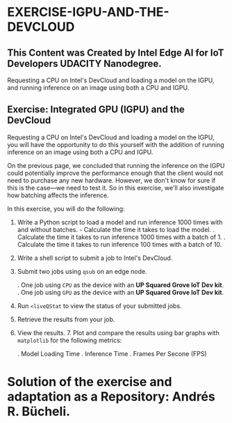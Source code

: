 # EXERCISE-IGPU-AND-THE-DEVCLOUD

## This Content was Created by Intel Edge AI for IoT Developers UDACITY Nanodegree.

Requesting a CPU on Intel's DevCloud and loading a model on the IGPU, and running inference on an image using both a CPU and IGPU.

## Exercise: Integrated GPU (IGPU) and the DevCloud

Requesting a CPU on Intel's DevCloud and loading a model on the IGPU, you will have the opportunity to do this yourself with the addition of running inference on an image using
both a CPU and IGPU.

On the previous page, we concluded that running the inference on the IGPU could potentially improve the performance enough that the client would not need to purchase any new 
hardware. However, we don't know for sure if this is the case—we need to test it. So in this exercise, we'll also investigate how batching affects the inference.

In this exercise, you will do the following:

1. Write a Python script to load a model and run inference 1000 times with and without batches.
                    - Calculate the time it takes to load the model.
    . Calculate the time it takes to run inference 1000 times with a batch of 1.
    . Calculate the time it takes to run inference 100 times with a batch of 10.
2. Write a shell script to submit a job to Intel's DevCloud.
3. Submit two jobs using <code>qsub</code> on an edge node.

    . One job using <code>CPU</code> as the device with an <strong>UP Squared Grove IoT Dev kit</strong>.
    . One job using <code>GPU</code> as the device with an <strong>UP Squared Grove IoT Dev kit</strong>.
4. Run <code><liveQStat</code> to view the status of your submitted jobs.
5. Retrieve the results from your job.
6. View the results.
    7. Plot and compare the results using bar graphs with <code>matplotlib</code> for the following metrics:
    
    . Model Loading Time
    . Inference Time
    . Frames Per Secone (FPS)

# Solution of the exercise and adaptation as a Repository: Andrés R. Bücheli.

